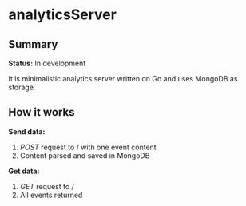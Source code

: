 # analyticsServer

## Summary

**Status:** In development

It is minimalistic analytics server written on Go and uses MongoDB as storage.

## How it works

**Send data:**

1. *POST* request to / with one event content
2. Content parsed and saved in MongoDB

**Get data:**

1. *GET* request to /
2. All events returned